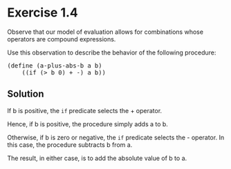 Exercise 1.4
============

Observe that our model of evaluation allows for combinations whose operators are compound expressions. 

Use this observation to describe the behavior of the following procedure:

<pre>
(define (a-plus-abs-b a b)
	((if (> b 0) + -) a b))
</pre>

Solution
-------- 

If b is positive, the `if` predicate selects the + operator.

Hence, if b is positive, the procedure simply adds a to b.

Otherwise, if b is zero or negative, the `if` predicate selects the - operator. In this case, the procedure subtracts b from a. 

The result, in either case, is to add the absolute value of b to a.

